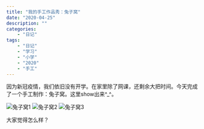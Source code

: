 ```yaml
---
title: "我的手工作品秀：兔子窝"
date: "2020-04-25"
description: ""
categories:
    - "日记"
tags:
    - "日记"
    - "学习"
    - "小学"
    - "2020"
    - "手工"
---
```


因为新冠疫情，我们依旧没有开学。在家里除了网课，还剩余大把时间。今天完成了一个手工制作：兔子窝。这里show出来^_^。

![兔子窝1](http://image.tonybai.com/img/202004/diary_20200425_01.jpeg)
![兔子窝2](http://image.tonybai.com/img/202004/diary_20200425_02.jpeg)
![兔子窝3](http://image.tonybai.com/img/202004/diary_20200425_03.jpeg)

大家觉得怎么样？


